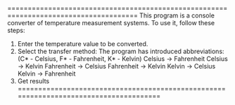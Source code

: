======================================================================================
This program is a console converter of temperature measurement systems.
To use it, follow these steps:
1) Enter the temperature value to be converted.
2) Select the transfer method:
The program has introduced abbreviations: (C* - Celsius, F* - Fahrenheit, K* - Kelvin)
Celsius -> Fahrenheit
Celsius -> Kelvin
Fahrenheit -> Celsius
Fahrenheit -> Kelvin
Kelvin -> Celsius
Kelvin -> Fahrenheit
3) Get results
======================================================================================